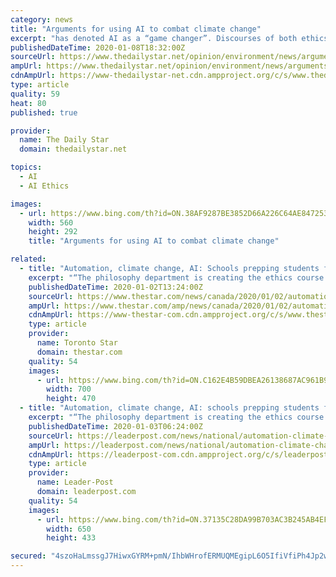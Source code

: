 ```yaml
---
category: news
title: "Arguments for using AI to combat climate change"
excerpt: "has denoted AI as a “game changer”. Discourses of both ethics and public international law, either directly or indirectly, encourage the application of AI in combating climate change. Although the 2015 Paris Agreement does not directly refer to it, the preamble to the agreement recognises “the need for an effective and progressive ..."
publishedDateTime: 2020-01-08T18:32:00Z
sourceUrl: https://www.thedailystar.net/opinion/environment/news/arguments-using-ai-combat-climate-change-1851343
ampUrl: https://www.thedailystar.net/opinion/environment/news/arguments-using-ai-combat-climate-change-1851343?amp
cdnAmpUrl: https://www-thedailystar-net.cdn.ampproject.org/c/s/www.thedailystar.net/opinion/environment/news/arguments-using-ai-combat-climate-change-1851343?amp
type: article
quality: 59
heat: 80
published: true

provider:
  name: The Daily Star
  domain: thedailystar.net

topics:
  - AI
  - AI Ethics

images:
  - url: https://www.bing.com/th?id=ON.38AF9287BE3852D66A226C64AE847253
    width: 560
    height: 292
    title: "Arguments for using AI to combat climate change"

related:
  - title: "Automation, climate change, AI: Schools prepping students for jobs of the future"
    excerpt: "“The philosophy department is creating the ethics course that the business people and the engineering people who are doing AI will be exposed to, which is a much deeper, deeper way of thinking about it,” Pitt said."
    publishedDateTime: 2020-01-02T13:24:00Z
    sourceUrl: https://www.thestar.com/news/canada/2020/01/02/automation-climate-change-ai-schools-prepping-students-for-jobs-of-the-future.html
    ampUrl: https://www.thestar.com/amp/news/canada/2020/01/02/automation-climate-change-ai-schools-prepping-students-for-jobs-of-the-future.html
    cdnAmpUrl: https://www-thestar-com.cdn.ampproject.org/c/s/www.thestar.com/amp/news/canada/2020/01/02/automation-climate-change-ai-schools-prepping-students-for-jobs-of-the-future.html
    type: article
    provider:
      name: Toronto Star
      domain: thestar.com
    quality: 54
    images:
      - url: https://www.bing.com/th?id=ON.C162E4B59DBEA26138687AC961B96151
        width: 700
        height: 470
  - title: "Automation, climate change, AI: schools prepping students for jobs of the future"
    excerpt: "“The philosophy department is creating the ethics course that the business people and the engineering people who are doing AI will be exposed to, which is a much deeper, deeper way of thinking about it,” Pitt said. This report by The Canadian Press was first published Jan. 2, 2020. Put yourself in a juror’s shoes: Here is the full ..."
    publishedDateTime: 2020-01-03T06:24:00Z
    sourceUrl: https://leaderpost.com/news/national/automation-climate-change-ai-schools-prepping-students-for-jobs-of-the-future/wcm/b1116456-4d1f-4b33-855a-a613c9cf6ba8
    ampUrl: https://leaderpost.com/news/national/automation-climate-change-ai-schools-prepping-students-for-jobs-of-the-future/wcm/b1116456-4d1f-4b33-855a-a613c9cf6ba8/amp
    cdnAmpUrl: https://leaderpost-com.cdn.ampproject.org/c/s/leaderpost.com/news/national/automation-climate-change-ai-schools-prepping-students-for-jobs-of-the-future/wcm/b1116456-4d1f-4b33-855a-a613c9cf6ba8/amp
    type: article
    provider:
      name: Leader-Post
      domain: leaderpost.com
    quality: 54
    images:
      - url: https://www.bing.com/th?id=ON.37135C28DA99B703AC3B245AB4EF2013
        width: 650
        height: 433

secured: "4szoHaLmssgJ7HiwxGYRM+pmN/IhbWHrofERMUQMEgipL6O5IfiVfiPh4Jp2wUC+pagBF5WiW196eVqpLrUfHHeJ7Xuw3gLH4NKzWwLQRBSLvrBjW+X1QaJnq9TpVDmDW1EfeLfTnebIdP6VgBUheatXVYHBaiqwwlJCURxSWVy5KhDBPfx/8API8utURO0J2T1SHigUVH3g3jQup1jgqB22cgOxoXGzj9qWsTCKwwI/5MCKDf7nHDlc0H/R+FzCgd1u4mhcGA4OpWcoJOmYsg==;+wUinISy1xN9FS9idOL41Q=="
---
```


